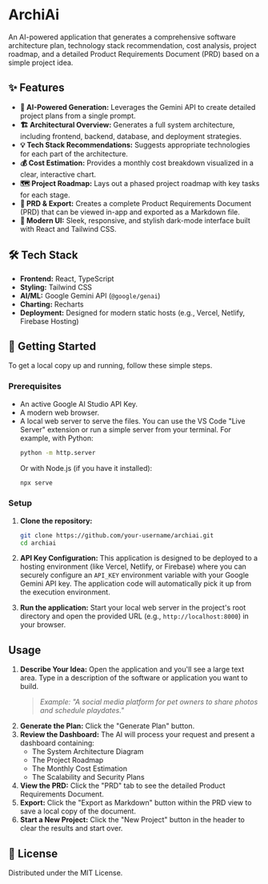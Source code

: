 # ArchiAi

An AI-powered application that generates a comprehensive software architecture plan, technology stack recommendation, cost analysis, project roadmap, and a detailed Product Requirements Document (PRD) based on a simple project idea.

## ✨ Features

- **🤖 AI-Powered Generation:** Leverages the Gemini API to create detailed project plans from a single prompt.
- **🏗️ Architectural Overview:** Generates a full system architecture, including frontend, backend, database, and deployment strategies.
- **💡 Tech Stack Recommendations:** Suggests appropriate technologies for each part of the architecture.
- **💰 Cost Estimation:** Provides a monthly cost breakdown visualized in a clear, interactive chart.
- **🗺️ Project Roadmap:** Lays out a phased project roadmap with key tasks for each stage.
- **📄 PRD & Export:** Creates a complete Product Requirements Document (PRD) that can be viewed in-app and exported as a Markdown file.
- **💅 Modern UI:** Sleek, responsive, and stylish dark-mode interface built with React and Tailwind CSS.

## 🛠️ Tech Stack

- **Frontend:** React, TypeScript
- **Styling:** Tailwind CSS
- **AI/ML:** Google Gemini API (`@google/genai`)
- **Charting:** Recharts
- **Deployment:** Designed for modern static hosts (e.g., Vercel, Netlify, Firebase Hosting)

## 🚀 Getting Started

To get a local copy up and running, follow these simple steps.

### Prerequisites

- An active Google AI Studio API Key.
- A modern web browser.
- A local web server to serve the files. You can use the VS Code "Live Server" extension or run a simple server from your terminal. For example, with Python:
    ```sh
    python -m http.server
    ```
    Or with Node.js (if you have it installed):
    ```sh
    npx serve
    ```

### Setup

1.  **Clone the repository:**
    ```sh
    git clone https://github.com/your-username/archiai.git
    cd archiai
    ```

2.  **API Key Configuration:**
    This application is designed to be deployed to a hosting environment (like Vercel, Netlify, or Firebase) where you can securely configure an `API_KEY` environment variable with your Google Gemini API key. The application code will automatically pick it up from the execution environment.

3.  **Run the application:**
    Start your local web server in the project's root directory and open the provided URL (e.g., `http://localhost:8000`) in your browser.

## Usage

1.  **Describe Your Idea:** Open the application and you'll see a large text area. Type in a description of the software or application you want to build.
    > _Example: "A social media platform for pet owners to share photos and schedule playdates."_
2.  **Generate the Plan:** Click the "Generate Plan" button.
3.  **Review the Dashboard:** The AI will process your request and present a dashboard containing:
    - The System Architecture Diagram
    - The Project Roadmap
    - The Monthly Cost Estimation
    - The Scalability and Security Plans
4.  **View the PRD:** Click the "PRD" tab to see the detailed Product Requirements Document.
5.  **Export:** Click the "Export as Markdown" button within the PRD view to save a local copy of the document.
6.  **Start a New Project:** Click the "New Project" button in the header to clear the results and start over.

## 📄 License

Distributed under the MIT License.